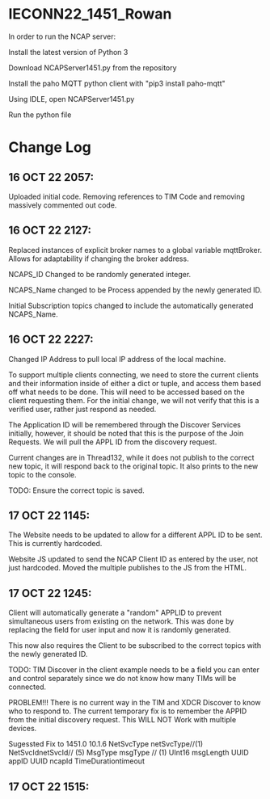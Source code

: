 # IECONN22_1451_Rowan

In order to run the NCAP server:

  Install the latest version of Python 3

  Download NCAPServer1451.py from the repository

  Install the paho MQTT python client with "pip3 install paho-mqtt"

  Using IDLE, open NCAPServer1451.py

  Run the python file

# Change Log
## 16 OCT 22 2057:
Uploaded initial code. Removing references to TIM Code and removing massively commented out code.

## 16 OCT 22 2127:
Replaced instances of explicit broker names to a global variable mqttBroker. Allows for adaptability if changing the broker address.

NCAPS_ID Changed to be randomly generated integer.

NCAPS_Name changed to be Process appended by the newly generated ID.

Initial Subscription topics changed to include the automatically generated NCAPS_Name.

## 16 OCT 22 2227:
Changed IP Address to pull local IP address of the local machine.

To support multiple clients connecting, we need to store the current clients and their information inside of either a dict or tuple, and access them based off what needs to be done. This will need to be accessed based on the client requesting them. For the initial change, we will not verify that this is a verified user, rather just respond as needed.

The Application ID will be remembered through the Discover Services initially, however, it should be noted that this is the purpose of the Join Requests. We will pull the APPL ID from the discovery request.

Current changes are in Thread132, while it does not publish to the correct new topic, it will respond back to the original topic. It also prints to the new topic to the console.

TODO: Ensure the correct topic is saved.

## 17 OCT 22 1145:
The Website needs to be updated to allow for a different APPL ID to be sent. This is currently hardcoded.

Website JS updated to send the NCAP Client ID as entered by the user, not just hardcoded. Moved the multiple publishes to the JS from the HTML.


## 17 OCT 22 1245:
Client will automatically generate a "random" APPLID to prevent simultaneous users from existing on the network. This was done by replacing the field for user input and now it is randomly generated.

This now also requires the Client to be subscribed to the correct topics with the newly generated ID.

TODO: TIM Discover in the client example needs to be a field you can enter and control separately since we do not know how many TIMs will be connected.

PROBLEM!!!
There is no current way in the TIM and XDCR Discover to know who to respond to. The current temporary fix is to remember the APPID from the initial discovery request. This WILL NOT Work with multiple devices.

Sugessted Fix to 1451.0 10.1.6
NetSvcType netSvcType//(1)
NetSvcIdnetSvcId// (5)
MsgType msgType // (1)
UInt16 msgLength
UUID appID
UUID ncapId
TimeDurationtimeout

## 17 OCT 22 1515:
